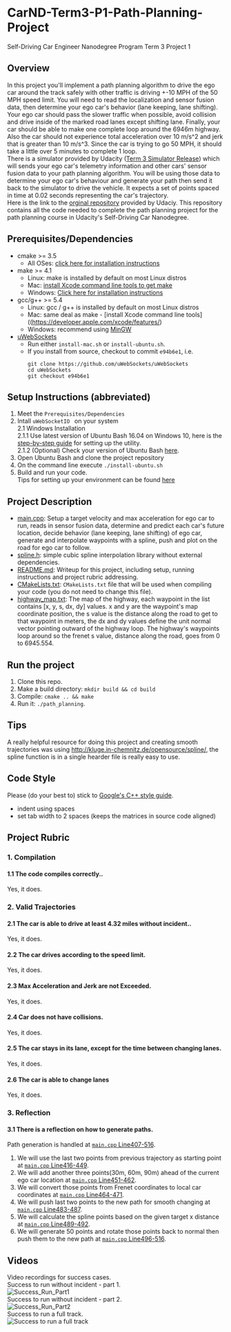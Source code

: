 # CarND-Term3-P1-Path-Planning-Project  
Self-Driving Car Engineer Nanodegree Program Term 3 Project 1  
## Overview  
In this project you'll implement a path planning algorithm to drive the ego car around the track safely with other traffic is driving +-10 MPH of the 50 MPH speed limit. You will need to read the localization and sensor fusion data, then determine your ego car's behavior (lane keeping, lane shifting). Your ego car should pass the slower traffic when possible, avoid collision and drive inside of the marked road lanes except shifting lane. Finally, your car should be able to make one complete loop around the 6946m highway. Also the car should not experience total acceleration over 10 m/s^2 and jerk that is greater than 10 m/s^3. Since the car is trying to go 50 MPH, it should take a little over 5 minutes to complete 1 loop.  
There is a simulator provided by Udacity ([Term 3 Simulator Release](https://github.com/udacity/self-driving-car-sim/releases/tag/T3_v1.2)) which will sends your ego car's telemetry information and other cars' sensor fusion data to your path planning algorithm. You will be using those data to determine your ego car's behaviour and generate your path then send it back to the simulator to drive the vehicle. It expects a set of points spaced in time at 0.02 seconds representing the car's trajectory.  
Here is the link to the [orginal repository](https://github.com/udacity/CarND-Path-Planning-Project) provided by Udaciy. This repository contains all the code needed to complete the path planning project for the path planning course in Udacity's Self-Driving Car Nanodegree.  
## Prerequisites/Dependencies  
* cmake >= 3.5
  * All OSes: [click here for installation instructions](https://cmake.org/install/)
* make >= 4.1
  * Linux: make is installed by default on most Linux distros
  * Mac: [install Xcode command line tools to get make](https://developer.apple.com/xcode/features/)
  * Windows: [Click here for installation instructions](http://gnuwin32.sourceforge.net/packages/make.htm)
* gcc/g++ >= 5.4
  * Linux: gcc / g++ is installed by default on most Linux distros
  * Mac: same deal as make - [install Xcode command line tools]((https://developer.apple.com/xcode/features/)
  * Windows: recommend using [MinGW](http://www.mingw.org/)
* [uWebSockets](https://github.com/uWebSockets/uWebSockets)
  * Run either `install-mac.sh` or `install-ubuntu.sh`.
  * If you install from source, checkout to commit `e94b6e1`, i.e.
    ```
    git clone https://github.com/uWebSockets/uWebSockets 
    cd uWebSockets
    git checkout e94b6e1
    ```
## Setup Instructions (abbreviated)  
1. Meet the `Prerequisites/Dependencies`  
2. Intall `uWebSocketIO ` on your system  
  2.1 Windows Installation  
  2.1.1 Use latest version of Ubuntu Bash 16.04 on Windows 10, here is the [step-by-step guide](https://www.howtogeek.com/249966/how-to-install-and-use-the-linux-bash-shell-on-windows-10/) for setting up the utility.  
  2.1.2 (Optional) Check your version of Ubuntu Bash [here](https://www.howtogeek.com/278152/how-to-update-the-windows-bash-shell/).  
3. Open Ubuntu Bash and clone the project repository  
4. On the command line execute `./install-ubuntu.sh`  
5. Build and run your code.  
Tips for setting up your environment can be found [here](https://classroom.udacity.com/nanodegrees/nd013/parts/40f38239-66b6-46ec-ae68-03afd8a601c8/modules/0949fca6-b379-42af-a919-ee50aa304e6a/lessons/f758c44c-5e40-4e01-93b5-1a82aa4e044f/concepts/23d376c7-0195-4276-bdf0-e02f1f3c665d)  
## Project Description
- [main.cpp](./src/main.cpp): Setup a target velocity and max acceleration for ego car to run, reads in sensor fusion data, determine and predict each car's future location, decide behavior (lane keeping, lane shifting) of ego car, generate and interpolate waypoints with a spline, push and plot on the road for ego car to follow.  
- [spline.h](./src/spline.h): simple cubic spline interpolation library without external dependencies.  
- [README.md](./README.md): Writeup for this project, including setup, running instructions and project rubric addressing.  
- [CMakeLists.txt](./CMakeLists.txt): `CMakeLists.txt` file that will be used when compiling your code (you do not need to change this file).  
- [highway_map.txt](./data/highway_map.txt): The map of the highway, each waypoint in the list contains [x, y, s, dx, dy] values. x and y are the waypoint's map coordinate position, the s value is the distance along the road to get to that waypoint in meters, the dx and dy values define the unit normal vector pointing outward of the highway loop. The highway's waypoints loop around so the frenet s value, distance along the road, goes from 0 to 6945.554.  
## Run the project  
1. Clone this repo.  
2. Make a build directory: `mkdir build && cd build`  
3. Compile: `cmake .. && make`  
4. Run it: `./path_planning`.  
## Tips
A really helpful resource for doing this project and creating smooth trajectories was using http://kluge.in-chemnitz.de/opensource/spline/, the spline function is in a single hearder file is really easy to use.  
## Code Style  
Please (do your best to) stick to [Google's C++ style guide](https://google.github.io/styleguide/cppguide.html).
* indent using spaces
* set tab width to 2 spaces (keeps the matrices in source code aligned)    
## Project Rubric  
### 1. Compilation  
#### 1.1 The code compiles correctly..  
Yes, it does.  
### 2. Valid Trajectories  
#### 2.1 The car is able to drive at least 4.32 miles without incident..  
Yes, it does.  
#### 2.2 The car drives according to the speed limit.  
Yes, it does.  
#### 2.3 Max Acceleration and Jerk are not Exceeded.  
Yes, it does.  
#### 2.4 Car does not have collisions.  
Yes, it does.  
#### 2.5 The car stays in its lane, except for the time between changing lanes.  
Yes, it does.  
#### 2.6 The car is able to change lanes  
Yes, it does.  
### 3. Reflection  
#### 3.1 There is a reflection on how to generate paths.  
Path generation is handled at [`main.cpp` Line407-516](./src/main.cpp#L407-L516).  
1. We will use the last two points from previous trajectory as starting point at [`main.cpp` Line416-449](./src/main.cpp#L416-L449).  
2. We will add another three points(30m, 60m, 90m) ahead of the current ego car location at [`main.cpp` Line451-462](./src/main.cpp#L451-L462).  
3. We will convert those points from Frenet coordinates to local car coordinates at [`main.cpp` Line464-471](./src/main.cpp#L464-L471).  
4. We will push last two points to the new path for smooth changing at [`main.cpp` Line483-487](./src/main.cpp#L483-L487).  
5. We will calculate the spline points based on the given target x distance at [`main.cpp` Line489-492](./src/main.cpp#L489-L492).  
6. We will generate 50 points and rotate those points back to normal then push them to the new path at [`main.cpp` Line496-516](./src/main.cpp#L496-L516).  
## Videos
Video recordings for success cases.  
Success to run without incident - part 1.  
![Success_Run_Part1](./videos/Success_Run_Part1.gif)  
Success to run without incident - part 2.  
![Success_Run_Part2](./videos/Success_Run_Part2.gif)  
Success to run a full track.  
![Success to run a full track](./videos/Success_to_run_a_full_track.gif)  